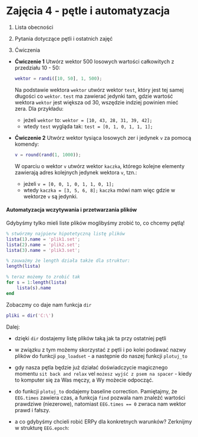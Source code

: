# Zajęcia 4 - pętle i automatyzacja

1. Lista obecności

2. Pytania dotyczące pętli i ostatnich zajęć

3. Ćwiczenia

* **Ćwiczenie 1**
  Utwórz wektor 500 losowych wartości całkowitych z przedziału 10 - 50:
  ```matlab
  wektor = randi([10, 50], 1, 500);
  ```
  Na podstawie wektora `wektor` utwórz wektor `test`, który jest tej samej długości co `wektor`. `test` ma zawierać jedynki tam, gdzie wartość wektora `wektor` jest większa od 30, wszędzie indziej powinien mieć zera.
  Dla przykładu:
  * jeżeli `wektor` to: `wektor = [10, 43, 28, 31, 39, 42];`
  * wtedy `test` wygląda tak: `test = [0, 1, 0, 1, 1, 1];`

* **Ćwiczenie 2**
  Utwórz wektor tysiąca losowych zer i jedynek `v` za pomocą komendy:
  ```matlab
  v = round(rand(1, 1000));
  ```
  W oparciu o wektor `v` utwórz wektor `kaczka`, którego kolejne elementy
  zawierają adres kolejnych jedynek wektora `v`, tzn.:
  * jeżeli `v = [0, 0, 1, 0, 1, 1, 0, 1];`
  * wtedy `kaczka = [3, 5, 6, 8];`
  `kaczka` mówi nam więc gdzie w wektorze `v` są jedynki.

#### Automatyzacja wczytywania i przetwarzania plików
Gdybyśmy tylko mieli liste plików moglibyśmy zrobić to, co chcemy pętlą!
```matlab
% stwórzmy najpierw hipotetyczną listę plików
lista(1).name = 'plik1.set';
lista(2).name = 'plik2.set';
lista(3).name = 'plik3.set';

% zauważmy że length działa także dla struktur:
length(lista)

% teraz możemy to zrobić tak
for s = 1:length(lista)
	lista(s).name
end
```

Zobaczmy co daje nam funkcja `dir`
```matlab
pliki = dir('C:\')
```

Dalej:
- dzięki `dir` dostajemy listę plików taką jak ta przy ostatniej pętli
- w związku z tym możemy skorzystać z pętli i po kolei podawać nazwy plików do funkcji `pop_loadset` - a następnie do naszej funkcji `plotuj_to`
- gdy nasza pętla będzie już działać doświadczycie magicznego momentu `sit back and relax` vel `możesz wyjść z psem na spacer` - kiedy to komputer się za Was męczy, a Wy możecie odpocząć.

- do funkcji `plotuj_to` dodajemy baseline correction. Pamiętajmy, że `EEG.times` zawiera czas, a funkcja `find` pozwala nam znaleźć wartości prawdziwe (niezerowe), natomiast `EEG.times == 0` zwraca nam wektor prawd i fałszy.

- a co gdybyśmy chcieli robić ERPy dla konkretnych warunków? Zerknijmy w strukturę `EEG.epoch`:
